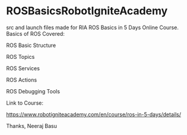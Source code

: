 # ROSBasicsRobotIgniteAcademy
src and launch files made for RIA ROS Basics in 5 Days Online Course.
Basics of ROS Covered:

ROS Basic Structure

ROS Topics

ROS Services

ROS Actions

ROS Debugging Tools

Link to Course: 

https://www.robotigniteacademy.com/en/course/ros-in-5-days/details/

Thanks,
Neeraj Basu
